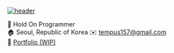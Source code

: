 [![header](https://capsule-render.vercel.app/api?type=rect&color=0366d6&height=200&section=header&text=환영합니다&fontSize=80&fontColor=ffffff&fontAlignY=54)](https://github.com/kyechan99/capsule-render)

🏢 Hold On Programmer</br>
🏠 Seoul, Republic of Korea
✉️ tempus157@gmail.com</br>
📃 [Portfolio (WIP)](https://www.notion.so/c3c1c4fdeb6844f9ac251a85e11a59ab)</br>
